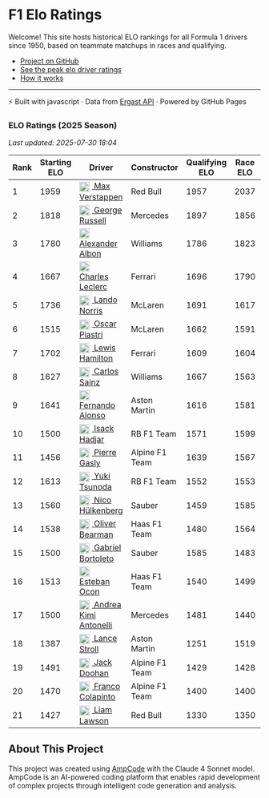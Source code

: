 <!-- /docs/index.md -->

# F1 Elo Ratings

Welcome! This site hosts historical ELO rankings for all Formula 1 drivers since 1950, based on teammate matchups in races and qualifying.

- [Project on GitHub](https://github.com/matthewperron/f1-elo)
- [See the peak elo driver ratings](./peak-elo.md)
- [How it works](https://github.com/matthewperron/f1-elo/blob/main/docs/index.md)

---

⚡ Built with javascript · Data from [Ergast API](https://api.jolpi.ca/ergast/f1/) · Powered by GitHub Pages

<!-- ELO_RESULTS_START -->
### ELO Ratings (2025 Season)
*Last updated: 2025-07-30 18:04*

| Rank | Starting ELO | Driver | Constructor | Qualifying ELO | Race ELO | ELO |
|------|--------------|--------|-------------|----------------|----------|-----|
| 1 | 1959 | [<img src="https://upload.wikimedia.org/wikipedia/commons/2/20/Flag_of_the_Netherlands.svg" alt="Netherlands" width="20" height="auto" style="vertical-align: middle; margin-right: 5px;" onerror="this.outerHTML='🇳🇱'; this.style.marginRight='5px';"/> Max Verstappen](docs/drivers/max-verstappen.md) | Red Bull | 1957 | 2037 | 2013 |
| 2 | 1818 | [<img src="https://upload.wikimedia.org/wikipedia/commons/thumb/8/83/Flag_of_the_United_Kingdom_%283-5%29.svg/512px-Flag_of_the_United_Kingdom_%283-5%29.svg.png?20250726143817" alt="United Kingdom" width="20" height="auto" style="vertical-align: middle; margin-right: 5px;" onerror="this.outerHTML='🇬🇧'; this.style.marginRight='5px';"/> George Russell](docs/drivers/george-russell.md) | Mercedes | 1897 | 1856 | 1866 |
| 3 | 1780 | [<img src="https://upload.wikimedia.org/wikipedia/commons/a/a9/Flag_of_Thailand.svg" alt="Thailand" width="20" height="auto" style="vertical-align: middle; margin-right: 5px;" onerror="this.outerHTML='🇹🇭'; this.style.marginRight='5px';"/> Alexander Albon](docs/drivers/alexander-albon.md) | Williams | 1786 | 1823 | 1812 |
| 4 | 1667 | [<img src="https://upload.wikimedia.org/wikipedia/commons/e/ea/Flag_of_Monaco.svg" alt="Monaco" width="20" height="auto" style="vertical-align: middle; margin-right: 5px;" onerror="this.outerHTML='🇲🇨'; this.style.marginRight='5px';"/> Charles Leclerc](docs/drivers/charles-leclerc.md) | Ferrari | 1696 | 1790 | 1759 |
| 5 | 1736 | [<img src="https://upload.wikimedia.org/wikipedia/commons/thumb/8/83/Flag_of_the_United_Kingdom_%283-5%29.svg/512px-Flag_of_the_United_Kingdom_%283-5%29.svg.png?20250726143817" alt="United Kingdom" width="20" height="auto" style="vertical-align: middle; margin-right: 5px;" onerror="this.outerHTML='🇬🇧'; this.style.marginRight='5px';"/> Lando Norris](docs/drivers/lando-norris.md) | McLaren | 1691 | 1617 | 1637 |
| 6 | 1515 | [<img src="https://upload.wikimedia.org/wikipedia/commons/8/88/Flag_of_Australia_%28converted%29.svg" alt="Australia" width="20" height="auto" style="vertical-align: middle; margin-right: 5px;" onerror="this.outerHTML='🇦🇺'; this.style.marginRight='5px';"/> Oscar Piastri](docs/drivers/oscar-piastri.md) | McLaren | 1662 | 1591 | 1614 |
| 7 | 1702 | [<img src="https://upload.wikimedia.org/wikipedia/commons/thumb/8/83/Flag_of_the_United_Kingdom_%283-5%29.svg/512px-Flag_of_the_United_Kingdom_%283-5%29.svg.png?20250726143817" alt="United Kingdom" width="20" height="auto" style="vertical-align: middle; margin-right: 5px;" onerror="this.outerHTML='🇬🇧'; this.style.marginRight='5px';"/> Lewis Hamilton](docs/drivers/lewis-hamilton.md) | Ferrari | 1609 | 1604 | 1610 |
| 8 | 1627 | [<img src="https://upload.wikimedia.org/wikipedia/commons/9/9a/Flag_of_Spain.svg" alt="Spain" width="20" height="auto" style="vertical-align: middle; margin-right: 5px;" onerror="this.outerHTML='🇪🇸'; this.style.marginRight='5px';"/> Carlos Sainz](docs/drivers/carlos-sainz.md) | Williams | 1667 | 1563 | 1595 |
| 9 | 1641 | [<img src="https://upload.wikimedia.org/wikipedia/commons/9/9a/Flag_of_Spain.svg" alt="Spain" width="20" height="auto" style="vertical-align: middle; margin-right: 5px;" onerror="this.outerHTML='🇪🇸'; this.style.marginRight='5px';"/> Fernando Alonso](docs/drivers/fernando-alonso.md) | Aston Martin | 1616 | 1581 | 1593 |
| 10 | 1500 | [<img src="https://upload.wikimedia.org/wikipedia/commons/c/c3/Flag_of_France.svg" alt="France" width="20" height="auto" style="vertical-align: middle; margin-right: 5px;" onerror="this.outerHTML='🇫🇷'; this.style.marginRight='5px';"/> Isack Hadjar](docs/drivers/isack-hadjar.md) | RB F1 Team | 1571 | 1599 | 1591 |
| 11 | 1456 | [<img src="https://upload.wikimedia.org/wikipedia/commons/c/c3/Flag_of_France.svg" alt="France" width="20" height="auto" style="vertical-align: middle; margin-right: 5px;" onerror="this.outerHTML='🇫🇷'; this.style.marginRight='5px';"/> Pierre Gasly](docs/drivers/pierre-gasly.md) | Alpine F1 Team | 1639 | 1567 | 1588 |
| 12 | 1613 | [<img src="https://upload.wikimedia.org/wikipedia/commons/9/9e/Flag_of_Japan.svg" alt="Japan" width="20" height="auto" style="vertical-align: middle; margin-right: 5px;" onerror="this.outerHTML='🇯🇵'; this.style.marginRight='5px';"/> Yuki Tsunoda](docs/drivers/yuki-tsunoda.md) | RB F1 Team | 1552 | 1553 | 1553 |
| 13 | 1560 | [<img src="https://upload.wikimedia.org/wikipedia/commons/b/ba/Flag_of_Germany.svg" alt="Germany" width="20" height="auto" style="vertical-align: middle; margin-right: 5px;" onerror="this.outerHTML='🇩🇪'; this.style.marginRight='5px';"/> Nico Hülkenberg](docs/drivers/nico-hlkenberg.md) | Sauber | 1459 | 1585 | 1546 |
| 14 | 1538 | [<img src="https://upload.wikimedia.org/wikipedia/commons/thumb/8/83/Flag_of_the_United_Kingdom_%283-5%29.svg/512px-Flag_of_the_United_Kingdom_%283-5%29.svg.png?20250726143817" alt="United Kingdom" width="20" height="auto" style="vertical-align: middle; margin-right: 5px;" onerror="this.outerHTML='🇬🇧'; this.style.marginRight='5px';"/> Oliver Bearman](docs/drivers/oliver-bearman.md) | Haas F1 Team | 1480 | 1564 | 1539 |
| 15 | 1500 | [<img src="https://upload.wikimedia.org/wikipedia/commons/0/05/Flag_of_Brazil.svg" alt="Brazil" width="20" height="auto" style="vertical-align: middle; margin-right: 5px;" onerror="this.outerHTML='🇧🇷'; this.style.marginRight='5px';"/> Gabriel Bortoleto](docs/drivers/gabriel-bortoleto.md) | Sauber | 1585 | 1483 | 1514 |
| 16 | 1513 | [<img src="https://upload.wikimedia.org/wikipedia/commons/c/c3/Flag_of_France.svg" alt="France" width="20" height="auto" style="vertical-align: middle; margin-right: 5px;" onerror="this.outerHTML='🇫🇷'; this.style.marginRight='5px';"/> Esteban Ocon](docs/drivers/esteban-ocon.md) | Haas F1 Team | 1540 | 1499 | 1512 |
| 17 | 1500 | [<img src="https://upload.wikimedia.org/wikipedia/commons/0/03/Flag_of_Italy.svg" alt="Italy" width="20" height="auto" style="vertical-align: middle; margin-right: 5px;" onerror="this.outerHTML='🇮🇹'; this.style.marginRight='5px';"/> Andrea Kimi Antonelli](docs/drivers/andrea-kimi-antonelli.md) | Mercedes | 1481 | 1440 | 1452 |
| 18 | 1387 | [<img src="https://upload.wikimedia.org/wikipedia/commons/c/cf/Flag_of_Canada.svg" alt="Canada" width="20" height="auto" style="vertical-align: middle; margin-right: 5px;" onerror="this.outerHTML='🇨🇦'; this.style.marginRight='5px';"/> Lance Stroll](docs/drivers/lance-stroll.md) | Aston Martin | 1251 | 1519 | 1435 |
| 19 | 1491 | [<img src="https://upload.wikimedia.org/wikipedia/commons/8/88/Flag_of_Australia_%28converted%29.svg" alt="Australia" width="20" height="auto" style="vertical-align: middle; margin-right: 5px;" onerror="this.outerHTML='🇦🇺'; this.style.marginRight='5px';"/> Jack Doohan](docs/drivers/jack-doohan.md) | Alpine F1 Team | 1429 | 1428 | 1429 |
| 20 | 1470 | [<img src="https://upload.wikimedia.org/wikipedia/commons/1/1a/Flag_of_Argentina.svg" alt="Argentina" width="20" height="auto" style="vertical-align: middle; margin-right: 5px;" onerror="this.outerHTML='🇦🇷'; this.style.marginRight='5px';"/> Franco Colapinto](docs/drivers/franco-colapinto.md) | Alpine F1 Team | 1400 | 1400 | 1400 |
| 21 | 1427 | [<img src="https://upload.wikimedia.org/wikipedia/commons/3/3e/Flag_of_New_Zealand.svg" alt="New Zealand" width="20" height="auto" style="vertical-align: middle; margin-right: 5px;" onerror="this.outerHTML='🇳🇿'; this.style.marginRight='5px';"/> Liam Lawson](docs/drivers/liam-lawson.md) | Red Bull | 1330 | 1350 | 1343 |

<!-- ELO_RESULTS_END -->

## About This Project

This project was created using [AmpCode](https://ampcode.com) with the Claude 4 Sonnet model. AmpCode is an AI-powered coding platform that enables rapid development of complex projects through intelligent code generation and analysis.
